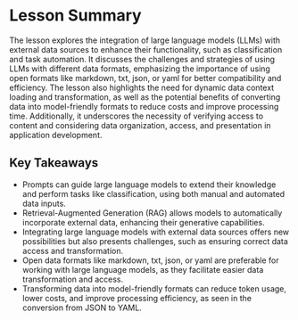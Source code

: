# Lesson Summary

The lesson explores the integration of large language models (LLMs) with external data sources to enhance their functionality, such as classification and task automation. It discusses the challenges and strategies of using LLMs with different data formats, emphasizing the importance of using open formats like markdown, txt, json, or yaml for better compatibility and efficiency. The lesson also highlights the need for dynamic data context loading and transformation, as well as the potential benefits of converting data into model-friendly formats to reduce costs and improve processing time. Additionally, it underscores the necessity of verifying access to content and considering data organization, access, and presentation in application development.

## Key Takeaways

- Prompts can guide large language models to extend their knowledge and perform tasks like classification, using both manual and automated data inputs.
- Retrieval-Augmented Generation (RAG) allows models to automatically incorporate external data, enhancing their generative capabilities.
- Integrating large language models with external data sources offers new possibilities but also presents challenges, such as ensuring correct data access and transformation.
- Open data formats like markdown, txt, json, or yaml are preferable for working with large language models, as they facilitate easier data transformation and access.
- Transforming data into model-friendly formats can reduce token usage, lower costs, and improve processing efficiency, as seen in the conversion from JSON to YAML.
